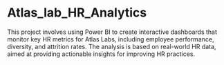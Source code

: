 # Atlas_lab_HR_Analytics
This project involves using Power BI to create interactive dashboards that monitor key HR metrics for Atlas Labs, including employee performance, diversity, and attrition rates. The analysis is based on real-world HR data, aimed at providing actionable insights for improving HR practices.
